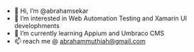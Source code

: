 - 👋 Hi, I’m @abrahamsekar
- 👀 I’m interested in Web Automation Testing and Xamarin UI develophments
- 🌱 I’m currently learning Appium and Umbraco CMS
- 📫 reach me  @ abrahammuthiah@gmail.com

<!---
abrahamsekar/abrahamsekar is a ✨ special ✨ repository because its `README.md` (this file) appears on your GitHub profile.
You can click the Preview link to take a look at your changes.
--->
